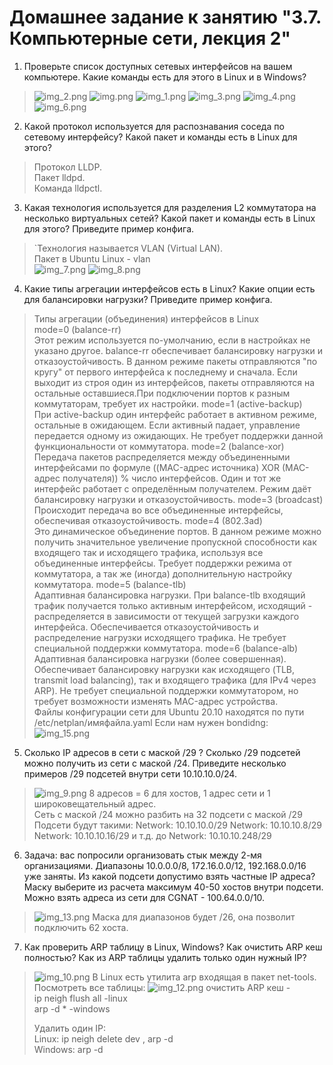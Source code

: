 # Домашнее задание к занятию "3.7. Компьютерные сети, лекция 2"

1. Проверьте список доступных сетевых интерфейсов на вашем компьютере. Какие команды есть для этого в Linux и в Windows?
>![img_2.png](img_2.png)
>![img.png](img.png)
>![img_1.png](img_1.png)
> ![img_3.png](img_3.png)
> ![img_4.png](img_4.png)
> ![img_6.png](img_6.png)



2. Какой протокол используется для распознавания соседа по сетевому интерфейсу? Какой пакет и команды есть в Linux для этого?
>Протокол LLDP.  
>Пакет lldpd.  
>Команда lldpctl.  
3. Какая технология используется для разделения L2 коммутатора на несколько виртуальных сетей? Какой пакет и команды есть в Linux для этого? Приведите пример конфига.
>`Технология называется VLAN (Virtual LAN).    
>Пакет в Ubuntu Linux - vlan    
>![img_7.png](img_7.png)
>![img_8.png](img_8.png)
 
4. Какие типы агрегации интерфейсов есть в Linux? Какие опции есть для балансировки нагрузки? Приведите пример конфига.  
>Типы агрегации (объединения) интерфейсов в Linux  
mode=0 (balance-rr)  
Этот режим используется по-умолчанию, если в настройках не указано другое. balance-rr обеспечивает балансировку нагрузки и отказоустойчивость. В данном режиме пакеты отправляются "по кругу" от первого интерфейса к последнему и сначала. Если выходит из строя один из интерфейсов, пакеты отправляются на остальные оставшиеся.При подключении портов к разным коммутаторам, требует их настройки.
mode=1 (active-backup)  
При active-backup один интерфейс работает в активном режиме, остальные в ожидающем. Если активный падает, управление передается одному из ожидающих. Не требует поддержки данной функциональности от коммутатора.
mode=2 (balance-xor)  
Передача пакетов распределяется между объединенными интерфейсами по формуле ((MAC-адрес источника) XOR (MAC-адрес получателя)) % число интерфейсов. Один и тот же интерфейс работает с определённым получателем. Режим даёт балансировку нагрузки и отказоустойчивость.
mode=3 (broadcast)  
Происходит передача во все объединенные интерфейсы, обеспечивая отказоустойчивость.
mode=4 (802.3ad)  
Это динамическое объединение портов. В данном режиме можно получить значительное увеличение пропускной способности как входящего так и исходящего трафика, используя все объединенные интерфейсы. Требует поддержки режима от коммутатора, а так же (иногда) дополнительную настройку коммутатора.
mode=5 (balance-tlb)  
Адаптивная балансировка нагрузки. При balance-tlb входящий трафик получается только активным интерфейсом, исходящий - распределяется в зависимости от текущей загрузки каждого интерфейса. Обеспечивается отказоустойчивость и распределение нагрузки исходящего трафика. Не требует специальной поддержки коммутатора.
mode=6 (balance-alb)  
Адаптивная балансировка нагрузки (более совершенная). Обеспечивает балансировку нагрузки как исходящего (TLB, transmit load balancing), так и входящего трафика (для IPv4 через ARP). Не требует специальной поддержки коммутатором, но требует возможности изменять MAC-адрес устройства.  
> Файлы конфигурации сети для Ubuntu 20.10 находятся по пути /etc/netplan/имяфайла.yaml Если нам нужен bondidng:  
>![img_15.png](img_15.png)

5. Сколько IP адресов в сети с маской /29 ? Сколько /29 подсетей можно получить из сети с маской /24. Приведите несколько примеров /29 подсетей внутри сети 10.10.10.0/24.
>![img_9.png](img_9.png)
>8 адресов = 6 для хостов, 1 адрес сети и 1 широковещательный адрес.  
> Сеть с маской /24 можно разбить на 32 подсети с маской /29
> Подсети будут такими: Network: 10.10.10.0/29 Network: 10.10.10.8/29
Network: 10.10.10.16/29 и т.д. до Network: 10.10.10.248/29
6. Задача: вас попросили организовать стык между 2-мя организациями. Диапазоны 10.0.0.0/8, 172.16.0.0/12, 192.168.0.0/16 уже заняты. Из какой подсети допустимо взять частные IP адреса? Маску выберите из расчета максимум 40-50 хостов внутри подсети.
Можно взять адреса из сети для CGNAT - 100.64.0.0/10.
>![img_13.png](img_13.png)
>Маска для диапазонов будет /26, она позволит подключить 62 хоста.
7. Как проверить ARP таблицу в Linux, Windows? Как очистить ARP кеш полностью? Как из ARP таблицы удалить только один нужный IP?
>![img_10.png](img_10.png)
>В Linux есть утилита arp входящая в пакет net-tools. Посмотреть все таблицы:
> ![img_12.png](img_12.png)
> очистить ARP кеш  -  
> ip neigh flush all -linux  
> arp -d *  -windows
> 
>Удалить один IP:    
>Linux: ip neigh delete <IP> dev <INTERFACE>, arp -d <IP>  
>Windows: arp -d <IP>  

